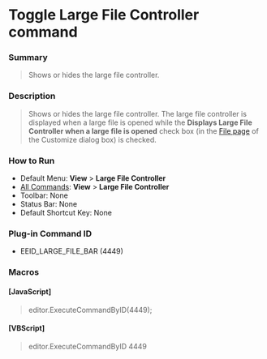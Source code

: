 # Toggle Large File Controller command

### Summary

> Shows or hides the large file controller.

### Description

> Shows or hides the large file controller. The large file controller is displayed when a large file is opened while the
> **Displays Large File Controller when a large file is opened** check box (in the [File page](../../dlg/customize/file/index) of the Customize dialog box) is checked.

### How to Run

- Default Menu: **View** \> **Large File Controller**
- [All Commands](../tools/all_commands): **View** >
**Large File Controller**
- Toolbar: None
- Status Bar: None
- Default Shortcut Key: None

### Plug-in Command ID

- EEID\_LARGE\_FILE\_BAR (4449)

### Macros

#### \[JavaScript\]

> editor.ExecuteCommandByID(4449);

#### \[VBScript\]

> editor.ExecuteCommandByID 4449

